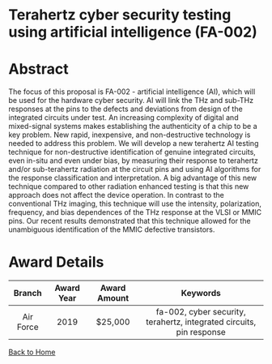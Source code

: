 
Terahertz cyber security testing using artificial intelligence (FA-002)
=======================================================================

# Abstract


The focus of this proposal is FA-002 - artificial intelligence (AI), which will be used for the hardware cyber security. AI will link the THz and sub-THz responses at the pins to the defects and deviations from design of the integrated circuits under test. An increasing complexity of digital and mixed-signal systems makes establishing the authenticity of a chip to be a key problem. New rapid, inexpensive, and non-destructive technology is needed to address this problem. We will develop a new terahertz AI testing technique for non-destructive identification of genuine integrated circuits, even in-situ and even under bias, by measuring their response to terahertz and/or sub-terahertz radiation at the circuit pins and using AI algorithms for the response classification and interpretation. A big advantage of this new technique compared to other radiation enhanced testing is that this new approach does not affect the device operation. In contrast to the conventional THz imaging, this technique will use the intensity, polarization, frequency, and bias dependences of the THz response at the VLSI or MMIC pins. Our recent results demonstrated that this technique allowed for the unambiguous identification of the MMIC defective transistors.  

# Award Details

|Branch|Award Year|Award Amount|Keywords|
| :---: | :---: | :---: | :---: |
|Air Force|2019|$25,000|fa-002, cyber security, terahertz, integrated circuits, pin response|
  
  


[Back to Home](https://github.com/chrischow/dod_sbir_awards#31)